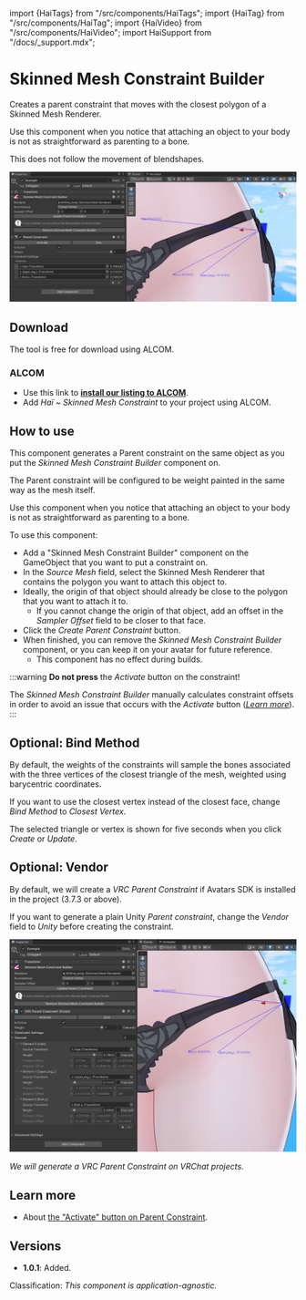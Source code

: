 import {HaiTags} from "/src/components/HaiTags";
import {HaiTag} from "/src/components/HaiTag";
import {HaiVideo} from "/src/components/HaiVideo";
import HaiSupport from "/docs/_support.mdx";

# Skinned Mesh Constraint Builder

<HaiTags>
<HaiTag isUniversal={true} />
</HaiTags>

Creates a parent constraint that moves with the closest polygon of a Skinned Mesh Renderer.

Use this component when you notice that attaching an object to your body is not as straightforward as parenting to a bone.

This does not follow the movement of blendshapes.

<HaiVideo src="../img/oSEDSUFVRj.mp4"></HaiVideo>

![Unity_4rDudyR3MY.png](img%2FUnity_4rDudyR3MY.png)

## Download

The tool is free for download using ALCOM.

### ALCOM

- Use this link to **[install our listing to ALCOM](vcc://vpm/addRepo?url=https://hai-vr.github.io/vpm-listing/index.json)**.
- Add *Haï ~ Skinned Mesh Constraint* to your project using ALCOM.

## How to use

This component generates a Parent constraint on the same object as you put the *Skinned Mesh Constraint Builder* component on.

The Parent constraint will be configured to be weight painted in the same way as the mesh itself.

Use this component when you notice that attaching an object to your body is not as straightforward as parenting to a bone.

<HaiSupport/>

To use this component:
- Add a "Skinned Mesh Constraint Builder" component on the GameObject that you want to put a constraint on.
- In the *Source Mesh* field, select the Skinned Mesh Renderer that contains the polygon you want to attach this object to.
- Ideally, the origin of that object should already be close to the polygon that you want to attach it to.
  - If you cannot change the origin of that object, add an offset in the *Sampler Offset* field to be closer to that face.
- Click the *Create Parent Constraint* button.
- When finished, you can remove the *Skinned Mesh Constraint Builder* component, or you can keep it on your avatar for future reference.
  - This component has no effect during builds.

:::warning
**Do not press** the *Activate* button on the constraint!

The *Skinned Mesh Constraint Builder* manually calculates constraint offsets in order to avoid an issue that occurs
with the *Activate* button (*[Learn more](/docs/research/other/constraint-activate.md)*).
:::

## Optional: Bind Method

By default, the weights of the constraints will sample the bones associated with the three vertices of the closest triangle of the mesh,
weighted using barycentric coordinates.

If you want to use the closest vertex instead of the closest face, change *Bind Method* to *Closest Vertex*.

The selected triangle or vertex is shown for five seconds when you click *Create* or *Update*.

## Optional: Vendor

By default, we will create a *VRC Parent Constraint* if <HaiTag requiresVRChat={true} short={true} /> Avatars SDK is installed in the project (3.7.3 or above).

If you want to generate a plain Unity *Parent constraint*, change the *Vendor* field to *Unity* before creating the constraint.

![Unity_wwX1T9ck1l.png](img%2FUnity_wwX1T9ck1l.png)

*We will generate a VRC Parent Constraint on VRChat projects.*

## Learn more

- About [the "Activate" button on Parent Constraint](/docs/research/other/constraint-activate.md).

## Versions

- **1.0.1**: Added.

Classification: *This component is application-agnostic.*
